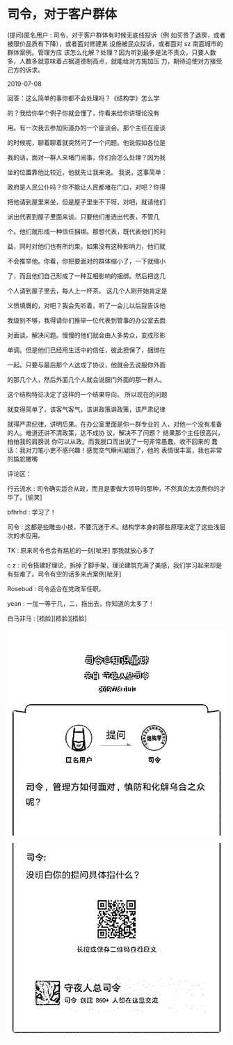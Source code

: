 # 司令，对于客户群体

(提问)匿名用户 : 司令，对于客户群体有时候无底线投诉（例 如买贵了退房，或者被限价品质有下降），或者面对修建某 设施被民众投诉，或者面对 sz 南面城市的群体案例。管理方应 该怎么化解？处理？因为听到最多是法不责众，只要人数 多，人数多就意味着占据道德制高点，就能给对方施加压 力，期待迫使对方接受己方的诉求。

2019-07-08

回答：这么简单的事你都不会处理吗？《结构学》怎么学

的？我给你举个例子你就会懂了，你看来给你讲理论没有

用。有一次我去参加街道办的一个座谈会。那个主任在座谈

的时候呢，聊着聊着就突然问了一个问题。他说假如各位是

我的话，面对一群人来堵门闹事，你们会怎么处理？因为我

坐的位置靠他比较近，他就先让我来说。 我说，这事简单：

政府是人民公仆吗？你不能让人民都堵在门口，对吧？你得

把他请到屋里来坐，但是屋子里坐不下呀，对吧，就请他们

派出代表到屋子里面来谈。只要他们推选出代表，不管几

个。他们就形成一种信任捆绑。那想代表，既代表他们的利

益，同时对他们也有所约束。如果没有这种影响力，他们就

不会推举他。你看，你把要面对的群体缩小了，一下就缩小

了，而且他们自己形成了一种互相影响的捆绑。然后把这几

个人请到屋子里去，每人上一杯茶。 这几个人刚开始肯定是

义愤填膺的，对吧？我会先听着，听了一会儿以后我告诉他

我级别不够，我得请你们推举一位代表到管事的办公室去面

对面谈，解决问题。慢慢的他们就会由人多势众，变成形影

单调。但是他们已经用生活中的信任，彼此担保了，捆绑在

一起。只要与最后那个人达成了协议，他就会去说服你外面

的那几个人，然后外面几个人就会说服门外面的那一群人。

这个结构特征决定了这样的一个结果导向。 所以现在的问题

就变得简单了，该客气客气，该讲政策讲政策，该严肃纪律

就得严肃纪律，讲明后果。在办公室里面是你一群专业的 人，对他一个没有准备的人。难道还讲不清政策，达不成协 议，解决不了问题？ 结果那个主任很高兴，拍拍我的肩膀说 你可以从政。而我脱口而出说了一句非常愚蠢，收不回来的 蠢话：我对刀笔小吏不感兴趣！感觉空气瞬间凝固了，他的 表情很丰富，我也非常的尴尬撇嘴

评论区：

行云流水 : 司令确实适合从政，而且是要做大领导的那种，不然真的太浪费你的才华了。[偷笑]

bfhrhd : 学习了！

司令 : 这都是些雕虫小技，不要沉迷于术。结构学本身的那些原理决定了这些浅层次的术应用。

TK : 原来司令也会有尴尬的一刻[呲牙] 那我就放心多了

c z : 司令搭建好理论，拆掉了脚手架，理论建筑充满了美感，我们学习起来却是有些难了。司令有空的话多来点案例[呲牙]

Rosebud : 司令适合在党政军任职。

yean : 一加一等于几，二，拖出去，你知道的太多了！

白马非马 : [捂脸][捂脸][捂脸]

![image](img/Image_035.png)

![image](img/Image_036.png)